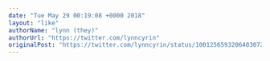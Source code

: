 ```yaml
---
date: "Tue May 29 00:19:08 +0000 2018"
layout: "like"
authorName: "lynn (they)"
authorUrl: "https://twitter.com/lynncyrin"
originalPost: "https://twitter.com/lynncyrin/status/1001256593206403072"
---
```

